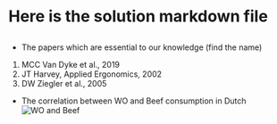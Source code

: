 

# Here is the solution markdown file 

## 
- The papers which are essential to our knowledge (find the name)  

1. MCC Van Dyke et al., 2019    
2. JT Harvey, Applied Ergonomics, 2002  
3. DW Ziegler et al., 2005  


- The correlation between WO and Beef consumption in Dutch  
![WO and Beef]((https://github.com/LeeTrybull/CS_Assignment/blob/main/WO_beef_relationship.png)https://github.com/LeeTrybull/CS_Assignment/blob/main/WO_beef_relationship.png)






